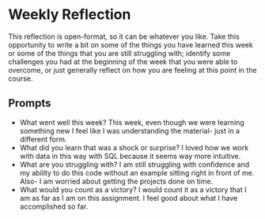 # Weekly Reflection
This reflection is open-format, so it can be whatever you like. Take this opportunity to write a bit on some of the things you have learned this week or some of the things that you are still struggling with; identify some challenges you had at the beginning of the week that you were able to overcome, or just generally reflect on how you are feeling at this point in the course.

## Prompts
- What went well this week?
This week, even though we were learning something new I feel like I was understanding the material- just in a different form. 
- What did you learn that was a shock or surprise?
I loved how we work with data in this way with SQL because it seems way more intuitive. 
- What are you struggling with?
I am still struggling with confidence and my ability to do this code without an example sitting right in front of me. Also- I am worried about getting the projects done on time. 
- What would you count as a victory?
I would count it as a victory that I am as far as I am on this assignment. I feel good about what I have accomplished so far. 
